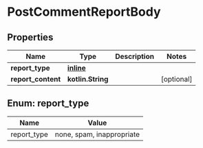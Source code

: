 
# PostCommentReportBody

## Properties
Name | Type | Description | Notes
------------ | ------------- | ------------- | -------------
**report_type** | [**inline**](#Report_typeEnum) |  | 
**report_content** | **kotlin.String** |  |  [optional]


<a name="Report_typeEnum"></a>
## Enum: report_type
Name | Value
---- | -----
report_type | none, spam, inappropriate



